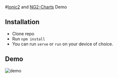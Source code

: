 #[Ionic2](https://github.com/driftyco/ionic/tree/2.0) and [NG2-Charts](https://github.com/valor-software/ng2-charts) Demo 

## Installation
- Clone repo
- Run `npm install`
- You can run `serve` or `run` on your device of choice.

## Demo
![demo](https://github.com/ihadeed/charttest/blob/master/ezgif-3553611927.1.gif?raw=true)
